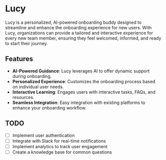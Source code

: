 # Lucy

Lucy is a personalized, AI-powered onboarding buddy designed to streamline and enhance the onboarding
experience for new users. With Lucy, organizations can provide a tailored and interactive experience
for every new team member, ensuring they feel welcomed, informed, and ready to start their journey.

## Features

- **AI-Powered Guidance**: Lucy leverages AI to offer dynamic support during onboarding.
- **Personalized Experience**: Customizes the onboarding process based on individual user needs.
- **Interactive Learning**: Engages users with interactive tasks, FAQs, and resources.
- **Seamless Integration**: Easy integration with existing platforms to enhance your onboarding workflow.

## TODO
- [ ] Implement user authentication
- [ ] Integrate with Slack for real-time notifications
- [ ] Implement analytics to track user engagement
- [ ] Create a knowledge base for common questions
